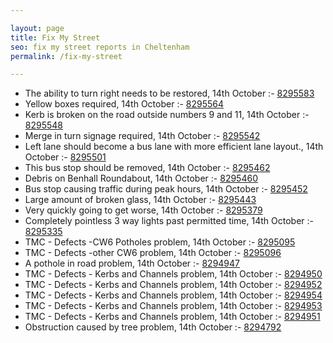 ```yaml
---

layout: page
title: Fix My Street
seo: fix my street reports in Cheltenham
permalink: /fix-my-street

---
```


<!-- fix_marker starts -->

- The ability to turn right needs to be restored, 14th October :- [8295583](https://www.fixmystreet.com/report/8295583)
- Yellow boxes required, 14th October :- [8295564](https://www.fixmystreet.com/report/8295564)
- Kerb is broken on the road outside numbers 9 and 11, 14th October :- [8295548](https://www.fixmystreet.com/report/8295548)
- Merge in turn signage required, 14th October :- [8295542](https://www.fixmystreet.com/report/8295542)
- Left lane should become a bus lane with more efficient lane layout., 14th October :- [8295501](https://www.fixmystreet.com/report/8295501)
- This bus stop should be removed, 14th October :- [8295462](https://www.fixmystreet.com/report/8295462)
- Debris on Benhall Roundabout, 14th October :- [8295460](https://www.fixmystreet.com/report/8295460)
- Bus stop causing traffic during peak hours, 14th October :- [8295452](https://www.fixmystreet.com/report/8295452)
- Large amount of broken glass, 14th October :- [8295443](https://www.fixmystreet.com/report/8295443)
- Very quickly going to get worse, 14th October :- [8295379](https://www.fixmystreet.com/report/8295379)
- Completely pointless 3 way lights past permitted time, 14th October :- [8295335](https://www.fixmystreet.com/report/8295335)
- TMC - Defects -CW6 Potholes  problem, 14th October :- [8295095](https://www.fixmystreet.com/report/8295095)
- TMC - Defects -other CW6 problem, 14th October :- [8295096](https://www.fixmystreet.com/report/8295096)
- A pothole in road problem, 14th October :- [8294947](https://www.fixmystreet.com/report/8294947)
- TMC - Defects - Kerbs and Channels problem, 14th October :- [8294950](https://www.fixmystreet.com/report/8294950)
- TMC - Defects - Kerbs and Channels problem, 14th October :- [8294952](https://www.fixmystreet.com/report/8294952)
- TMC - Defects - Kerbs and Channels problem, 14th October :- [8294954](https://www.fixmystreet.com/report/8294954)
- TMC - Defects - Kerbs and Channels problem, 14th October :- [8294953](https://www.fixmystreet.com/report/8294953)
- TMC - Defects - Kerbs and Channels problem, 14th October :- [8294951](https://www.fixmystreet.com/report/8294951)
- Obstruction caused by tree problem, 14th October :- [8294792](https://www.fixmystreet.com/report/8294792)

<!-- fix_marker ends -->